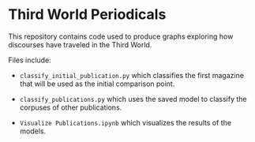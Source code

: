 # Third World Periodicals

This repository contains code used to produce graphs exploring how discourses have traveled in the Third World.

Files include:

- `classify_initial_publication.py` which classifies the first magazine that will be used as the initial comparison point.
  
- `classify_publications.py` which uses the saved model to classify the corpuses of other publications.

- `Visualize Publications.ipynb` which visualizes the results of the models.

